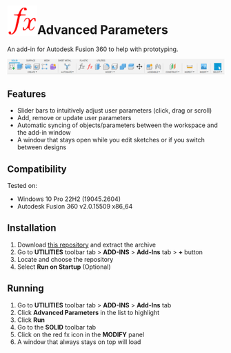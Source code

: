 <img align="left" width="70" height="70" src="/commands/AdvancedParameters/resources/64x64.png" alt="Advanced Parameters">

# Advanced Parameters

An add-in for Autodesk Fusion 360 to help with prototyping.

![Toolbar](/commands/AdvancedParameters/resources/toolbar.png "Toolbar")

## Features

- Slider bars to intuitively adjust user parameters (click, drag or scroll)
- Add, remove or update user parameters
- Automatic syncing of objects/parameters between the workspace and the add-in window
- A window that stays open while you edit sketches or if you switch between designs

## Compatibility

Tested on:

- Windows 10 Pro 22H2 (19045.2604)
- Autodesk Fusion 360 v2.0.15509 x86_64

## Installation

1. Download [this repository](https://github.com/daniel-page/advanced-parameters-fusion-360-add-in/archive/refs/heads/main.zip) and extract the archive
1. Go to **UTILITIES** toolbar tab > **ADD-INS** > **Add-Ins** tab > **+** button
1. Locate and choose the repository
1. Select **Run on Startup** (Optional)

## Running

1. Go to **UTILITIES** toolbar tab > **ADD-INS** > **Add-Ins** tab
2. Click **Advanced Parameters** in the list to highlight
3. Click **Run**
4. Go to the **SOLID** toolbar tab
5. Click on the red fx icon in the **MODIFY** panel
6. A window that always stays on top will load

